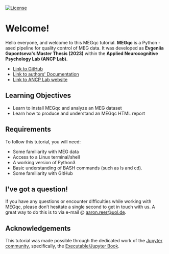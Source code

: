 [![License](https://img.shields.io/github/license/peerherholz/workshop_weizmann)](https://github.com/PeerHerholz/workshop_weizmann)

# Welcome!

Hello everyone, and welcome to this MEGqc tutorial.
**MEGqc** is a Python -ased pipeline for quality control of MEG data. It was developed as **Evgeniia Gapontseva's Master Thesis (2023)** within the **Applied Neurocognitive Psychology Lab (ANCP Lab)**.


* [Link to GitHub](https://github.com/ANCPLabOldenburg/MEGqc)
* [Link to authors' Documentation](https://meg-qc.readthedocs.io/en/latest/)
* [Link to ANCP Lab website](https://uol.de/en/applied-neurocognitive-psychology)

## Learning Objectives
- Learn to install MEGqc and analyze an MEG dataset
- Learn how to produce and understand an MEGqc HTML report

## Requirements
To follow this tutorial, you will need:
- Some familiarity with MEG data
- Access to a Linux terminal/shell
- A working version of Python3
- Basic understanding of BASH commands (such as ls and cd). 
- Some familiarity with GitHub 


## I've got a question!

If you have any questions or encounter difficulties while working with MEGqc, please don’t hesitate a single second to get in touch with us. A great way to do this is to via e-mail @ aaron.reer@uol.de.

## Acknowledgements

 This tutorial was made possible through the dedicated work of the [Jupyter community](https://jupyter.org/community), specifically, the [Executable/Jupyter Book](https://executablebooks.org/en/latest/).

